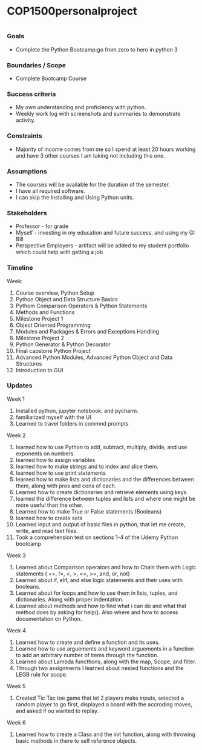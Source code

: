 # COP1500personalproject

# 
### Goals

-   Complete the Python Bootcamp:go from zero to hero in python 3

### Boundaries / Scope

-   Complete Bootcamp Course

### Success criteria

-   My own understanding and proficiency with python.
-   Weekly work log with screenshots and summaries to demonstrate activity.

### Constraints

-   Majority of income comes from me so I spend at least 20 hours working and have 3 other courses I am taking not including this one.

### Assumptions

-   The courses will be available for the duration of the semester.
-   I have all required software.
-   I can skip the Installing and Using Python units.

### Stakeholders

-   Professor - for grade
-   Myself - investing in my education and future success, and using my GI Bill
-   Perspective Employers - artifact will be added to my student portfolio which could help with getting a job

### Timeline

Week:

1.  Course overview, Python Setup
2.  Python Object and Data Structure Basics
3.  Pythom Comparison Operators & Python Statements
4.  Methods and Functions
5.  Milestone Project 1
6.  Object Oriented Programming
7.  Modules and Packages & Errors and Exceptions Handling
8.  Milestone Project 2
9.  Python Generator & Python Decorator
10. Final capstone Python Project
11. Advanced Python Modules, Advanced Python Object and Data Structures
12. Introduction to GUI

### Updates
Week 1
1. Installed python, jupyter notebook, and pycharm.
2. familiarized myself with the UI
3. Learned to travel folders in commnd prompts

Week 2

1. learned how to use Python to add, subtract, multiply, divide, and use exponents on numbers.
2. learned how to assign variables
3. learned how to make strings and to index and slice them.
4. learned how to use print statements
5. learned how to make lists and dictionaries and the differences between them, along with pros and cons of each.
6. Learned how to create dictionaries and retrieve elements using keys.
7. learned the difference between tuples and lists and where one might be more useful than the other.
8. Learned how to make True or False statements (Booleans)
9. learned how to create sets
10. Learned input and output of basic files in python, that let me create, write, and read text files.
11. Took a comprehension test on sections 1-4 of the Udemy Python bootcamp

Week 3

1. Learned about Comparison operators and how to Chain them with Logic statements ( ==, !=, <, >, <=, >=, and, or, not)
2. Learned about if, elif, and else logic statements and their uses with booleans.
3. Learned about for loops and how to use them in lists, tuples, and dictionaries. Along with proper indentation.
4. Learned about methods and how to find what i can do and what that method does by asking for help(). Also where and how to access documentation on Python.

Week 4

1. Learned how to create and define a function and its uses.
2. Learned how to use arguements and keyword arguements in a function to add an arbitrary number of items through the function.
3. Learned about Lambda functtions, along with the map, Scope, and filter.
4. Through two assignments I learned about nested functions and the LEGB rule for scope.

Week 5

1. Created Tic Tac toe game that let 2 players make inputs, selected a random player to go first, displayed a board with the accroding moves, and asked if ou wanted to replay.

Week 6

1. Learned how to create a Class and the init function, along with throwing basic methods in there to self reference objects.
